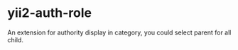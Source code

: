 # yii2-auth-role
An extension for authority display in category, you could select parent for all child.
